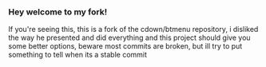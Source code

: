 ### Hey welcome to my fork!
If you're seeing this, this is a fork of the cdown/btmenu repository, i disliked the way he presented and did everything and this project should give you
some better options, beware most commits are broken, but ill try to put something to tell when its a stable commit
